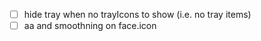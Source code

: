 - [ ] hide tray when no trayIcons to show (i.e. no tray items)
- [ ] aa and smoothning on face.icon
